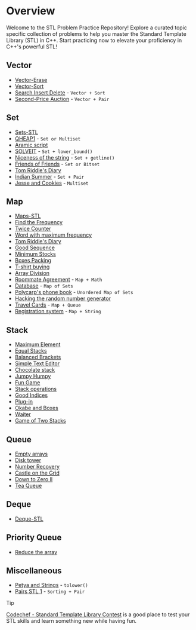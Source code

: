 # Overview
Welcome to the STL Problem Practice Repository! Explore a curated topic specific collection of problems to help you master the Standard Template Library (STL) in C++. Start practicing now to elevate your proficiency in C++'s powerful STL!

## Vector
  - [Vector-Erase](https://www.hackerrank.com/challenges/vector-erase/problem)
  - [Vector-Sort](https://www.hackerrank.com/challenges/vector-sort/problem)
  - [Search Insert Delete](https://www.spoj.com/problems/SID/) - `Vector + Sort`
  - [Second-Price Auction](https://codeforces.com/contest/386/problem/A) - `Vector + Pair`

## Set
  - [Sets-STL](https://www.hackerrank.com/challenges/cpp-sets/problem)
  - [QHEAP1](https://www.hackerrank.com/challenges/qheap1/problem?isFullScreen=true) - `Set or Multiset`
  - [Aramic script](https://codeforces.com/problemset/problem/975/A)
  - [SOLVEIT](https://codeforces.com/problemset/problem/975/A) - `Set + lower_bound()`
  - [Niceness of the string](https://www.spoj.com/problems/IITKWPCA/) - `Set + getline()`
  - [Friends of Friends](https://www.spoj.com/problems/FACEFRND/) - `Set or Bitset`
  - [Tom Riddle's Diary](https://codeforces.com/contest/855/problem/A)
  - [Indian Summer](https://codeforces.com/contest/44/problem/A) - `Set + Pair`
  - [Jesse and Cookies](https://www.hackerrank.com/challenges/jesse-and-cookies/problem?isFullScreen=true) - `Multiset`

## Map 
  - [Maps-STL](https://www.hackerrank.com/challenges/cpp-maps/problem)
  - [Find the Frequency](https://practice.geeksforgeeks.org/problems/find-the-frequency/1)
  - [Twice Counter](https://practice.geeksforgeeks.org/problems/twice-counter4236/1)
  - [Word with maximum frequency](https://practice.geeksforgeeks.org/problems/word-with-maximum-frequency0120/1)
  - [Tom Riddle's Diary](https://codeforces.com/contest/855/problem/A)
  - [Good Sequence](https://atcoder.jp/contests/arc087/tasks/arc087_a)
  - [Minimum Stocks](https://www.spoj.com/problems/MINSTOCK/)
  - [Boxes Packing](https://codeforces.com/contest/903/problem/C)
  - [T-shirt buying](https://codeforces.com/contest/799/problem/B)
  - [Array Division](https://codeforces.com/contest/808/problem/D)
  - [Roommate Agreement](https://www.spoj.com/problems/CRAN02/) - `Map + Math`
  - [Database](https://www.spoj.com/problems/RPLD/) - `Map of Sets`
  - [Polycarp's phone book](https://codeforces.com/contest/861/problem/D) - `Unordered Map of Sets`
  - [Hacking the random number generator](https://www.spoj.com/problems/HACKRNDM/)
  - [Travel Cards](https://codeforces.com/contest/847/problem/K) - `Map + Queue`
  - [Registration system](https://codeforces.com/contest/4/problem/C) - `Map + String`

## Stack
  - [Maximum Element](https://www.hackerrank.com/challenges/maximum-element/problem?isFullScreen=true) 
  - [Equal Stacks](https://www.hackerrank.com/challenges/equal-stacks/problem?isFullScreen=true)
  - [Balanced Brackets](https://www.hackerrank.com/challenges/balanced-brackets/problem?isFullScreen=true)
  - [Simple Text Editor](https://www.hackerrank.com/challenges/simple-text-editor/problem?isFullScreen=true)
  - [Chocolate stack](https://www.hackerearth.com/practice/data-structures/stacks/basics-of-stacks/practice-problems/algorithm/chocolate-stack-746c1b56/)
  - [Jumpy Humpy](https://www.hackerearth.com/practice/data-structures/stacks/basics-of-stacks/practice-problems/algorithm/jumpy-humpy-5e0231d6/)
  - [Fun Game <Capillary>](https://www.hackerearth.com/practice/data-structures/stacks/basics-of-stacks/practice-problems/algorithm/fun-game-91510e9f/)
  - [Stack operations](https://www.hackerearth.com/practice/data-structures/stacks/basics-of-stacks/practice-problems/algorithm/stakth-1-e6a76632/)
  - [Good Indices](https://www.hackerearth.com/practice/data-structures/stacks/basics-of-stacks/practice-problems/algorithm/good-indices-c7058c9b/)
  - [Plug-in](https://codeforces.com/contest/81/problem/A)
  - [Okabe and Boxes](https://codeforces.com/contest/821/problem/C)
  - [Waiter](https://www.hackerrank.com/challenges/waiter/problem?isFullScreen=true)
  - [Game of Two Stacks](https://www.hackerrank.com/challenges/game-of-two-stacks/problem?isFullScreen=true)

## Queue
  - [Empty arrays](https://www.hackerearth.com/practice/data-structures/queues/basics-of-queues/practice-problems/algorithm/empty-array-31ed638c/)
  - [Disk tower](https://www.hackerearth.com/practice/data-structures/queues/basics-of-queues/practice-problems/algorithm/disk-tower-b7cc7a50/)
  - [Number Recovery](https://www.hackerearth.com/practice/data-structures/queues/basics-of-queues/practice-problems/algorithm/number-recovery-0b988eb2/)
  - [Castle on the Grid](https://www.hackerrank.com/challenges/castle-on-the-grid/problem?isFullScreen=true)
  - [Down to Zero II](https://www.hackerrank.com/challenges/down-to-zero-ii/problem?isFullScreen=true)
  - [Tea Queue](https://codeforces.com/contest/920/problem/B)

## Deque
  - [Deque-STL](https://www.hackerrank.com/challenges/deque-stl/problem)

## Priority Queue
  - [Reduce the array](https://www.spoj.com/problems/REDARR2/)

## Miscellaneous
  - [Petya and Strings](https://codeforces.com/contest/112/problem/A) - `tolower()`
  - [Pairs STL 1](https://www.codechef.com/ABST2020/problems/PAIR/) - `Sorting + Pair`

> [!TIP]
> [Codechef - Standard Template Library Contest](https://www.codechef.com/LRNDSA03?order=desc&sortBy=successful_submissions) is a good place to test your STL skills and learn something new while having fun.
